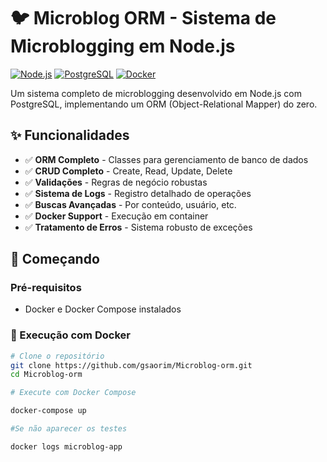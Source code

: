# 🐦 Microblog ORM - Sistema de Microblogging em Node.js

[![Node.js](https://img.shields.io/badge/Node.js-18+-green.svg)](https://nodejs.org/)
[![PostgreSQL](https://img.shields.io/badge/PostgreSQL-15-blue.svg)](https://www.postgresql.org/)
[![Docker](https://img.shields.io/badge/Docker-Ready-blue.svg)](https://www.docker.com/)

Um sistema completo de microblogging desenvolvido em Node.js com PostgreSQL, implementando um ORM (Object-Relational Mapper) do zero.

## ✨ Funcionalidades

- ✅ **ORM Completo** - Classes para gerenciamento de banco de dados
- ✅ **CRUD Completo** - Create, Read, Update, Delete
- ✅ **Validações** - Regras de negócio robustas
- ✅ **Sistema de Logs** - Registro detalhado de operações
- ✅ **Buscas Avançadas** - Por conteúdo, usuário, etc.
- ✅ **Docker Support** - Execução em container
- ✅ **Tratamento de Erros** - Sistema robusto de exceções

## 🚀 Começando

### Pré-requisitos

- Docker e Docker Compose instalados

### 🐳 Execução com Docker 

```bash
# Clone o repositório
git clone https://github.com/gsaorim/Microblog-orm.git
cd Microblog-orm

# Execute com Docker Compose

docker-compose up

#Se não aparecer os testes

docker logs microblog-app


